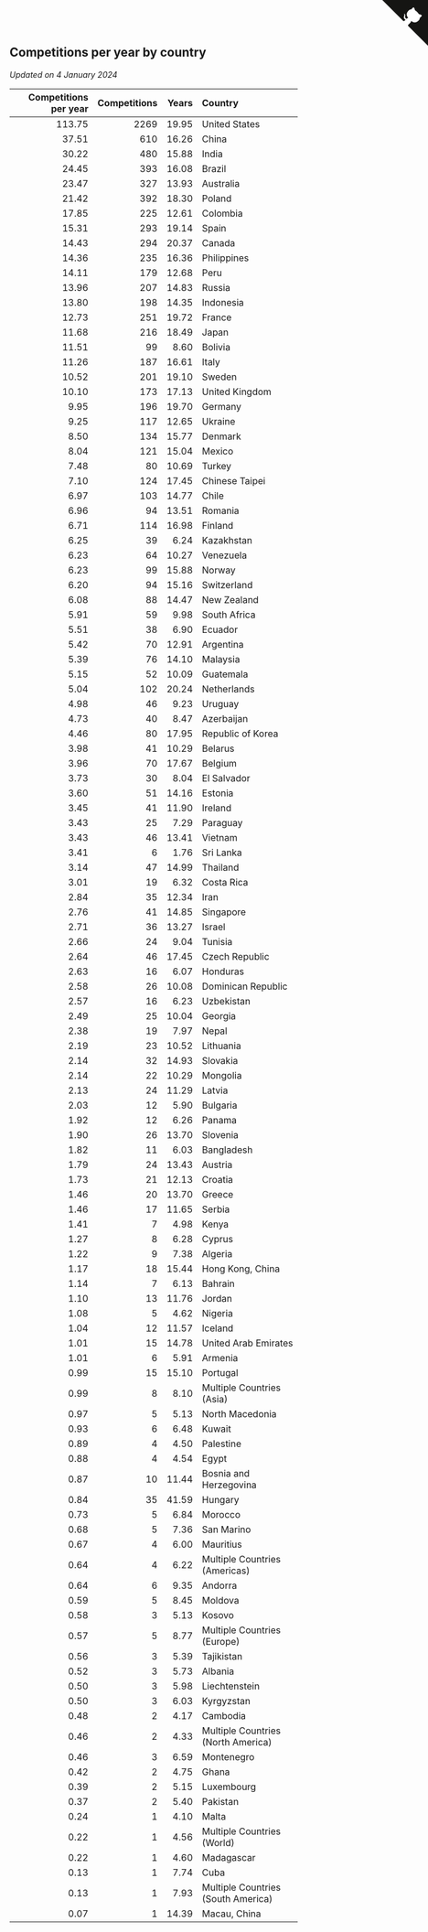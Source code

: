 ## Competitions per year by country

*Updated on  4 January 2024*

| Competitions per year | Competitions | Years | Country |
| ---: | ---: | ---: | :--- |
| 113.75 | 2269 | 19.95 | United States |
| 37.51 | 610 | 16.26 | China |
| 30.22 | 480 | 15.88 | India |
| 24.45 | 393 | 16.08 | Brazil |
| 23.47 | 327 | 13.93 | Australia |
| 21.42 | 392 | 18.30 | Poland |
| 17.85 | 225 | 12.61 | Colombia |
| 15.31 | 293 | 19.14 | Spain |
| 14.43 | 294 | 20.37 | Canada |
| 14.36 | 235 | 16.36 | Philippines |
| 14.11 | 179 | 12.68 | Peru |
| 13.96 | 207 | 14.83 | Russia |
| 13.80 | 198 | 14.35 | Indonesia |
| 12.73 | 251 | 19.72 | France |
| 11.68 | 216 | 18.49 | Japan |
| 11.51 | 99 | 8.60 | Bolivia |
| 11.26 | 187 | 16.61 | Italy |
| 10.52 | 201 | 19.10 | Sweden |
| 10.10 | 173 | 17.13 | United Kingdom |
| 9.95 | 196 | 19.70 | Germany |
| 9.25 | 117 | 12.65 | Ukraine |
| 8.50 | 134 | 15.77 | Denmark |
| 8.04 | 121 | 15.04 | Mexico |
| 7.48 | 80 | 10.69 | Turkey |
| 7.10 | 124 | 17.45 | Chinese Taipei |
| 6.97 | 103 | 14.77 | Chile |
| 6.96 | 94 | 13.51 | Romania |
| 6.71 | 114 | 16.98 | Finland |
| 6.25 | 39 | 6.24 | Kazakhstan |
| 6.23 | 64 | 10.27 | Venezuela |
| 6.23 | 99 | 15.88 | Norway |
| 6.20 | 94 | 15.16 | Switzerland |
| 6.08 | 88 | 14.47 | New Zealand |
| 5.91 | 59 | 9.98 | South Africa |
| 5.51 | 38 | 6.90 | Ecuador |
| 5.42 | 70 | 12.91 | Argentina |
| 5.39 | 76 | 14.10 | Malaysia |
| 5.15 | 52 | 10.09 | Guatemala |
| 5.04 | 102 | 20.24 | Netherlands |
| 4.98 | 46 | 9.23 | Uruguay |
| 4.73 | 40 | 8.47 | Azerbaijan |
| 4.46 | 80 | 17.95 | Republic of Korea |
| 3.98 | 41 | 10.29 | Belarus |
| 3.96 | 70 | 17.67 | Belgium |
| 3.73 | 30 | 8.04 | El Salvador |
| 3.60 | 51 | 14.16 | Estonia |
| 3.45 | 41 | 11.90 | Ireland |
| 3.43 | 25 | 7.29 | Paraguay |
| 3.43 | 46 | 13.41 | Vietnam |
| 3.41 | 6 | 1.76 | Sri Lanka |
| 3.14 | 47 | 14.99 | Thailand |
| 3.01 | 19 | 6.32 | Costa Rica |
| 2.84 | 35 | 12.34 | Iran |
| 2.76 | 41 | 14.85 | Singapore |
| 2.71 | 36 | 13.27 | Israel |
| 2.66 | 24 | 9.04 | Tunisia |
| 2.64 | 46 | 17.45 | Czech Republic |
| 2.63 | 16 | 6.07 | Honduras |
| 2.58 | 26 | 10.08 | Dominican Republic |
| 2.57 | 16 | 6.23 | Uzbekistan |
| 2.49 | 25 | 10.04 | Georgia |
| 2.38 | 19 | 7.97 | Nepal |
| 2.19 | 23 | 10.52 | Lithuania |
| 2.14 | 32 | 14.93 | Slovakia |
| 2.14 | 22 | 10.29 | Mongolia |
| 2.13 | 24 | 11.29 | Latvia |
| 2.03 | 12 | 5.90 | Bulgaria |
| 1.92 | 12 | 6.26 | Panama |
| 1.90 | 26 | 13.70 | Slovenia |
| 1.82 | 11 | 6.03 | Bangladesh |
| 1.79 | 24 | 13.43 | Austria |
| 1.73 | 21 | 12.13 | Croatia |
| 1.46 | 20 | 13.70 | Greece |
| 1.46 | 17 | 11.65 | Serbia |
| 1.41 | 7 | 4.98 | Kenya |
| 1.27 | 8 | 6.28 | Cyprus |
| 1.22 | 9 | 7.38 | Algeria |
| 1.17 | 18 | 15.44 | Hong Kong, China |
| 1.14 | 7 | 6.13 | Bahrain |
| 1.10 | 13 | 11.76 | Jordan |
| 1.08 | 5 | 4.62 | Nigeria |
| 1.04 | 12 | 11.57 | Iceland |
| 1.01 | 15 | 14.78 | United Arab Emirates |
| 1.01 | 6 | 5.91 | Armenia |
| 0.99 | 15 | 15.10 | Portugal |
| 0.99 | 8 | 8.10 | Multiple Countries (Asia) |
| 0.97 | 5 | 5.13 | North Macedonia |
| 0.93 | 6 | 6.48 | Kuwait |
| 0.89 | 4 | 4.50 | Palestine |
| 0.88 | 4 | 4.54 | Egypt |
| 0.87 | 10 | 11.44 | Bosnia and Herzegovina |
| 0.84 | 35 | 41.59 | Hungary |
| 0.73 | 5 | 6.84 | Morocco |
| 0.68 | 5 | 7.36 | San Marino |
| 0.67 | 4 | 6.00 | Mauritius |
| 0.64 | 4 | 6.22 | Multiple Countries (Americas) |
| 0.64 | 6 | 9.35 | Andorra |
| 0.59 | 5 | 8.45 | Moldova |
| 0.58 | 3 | 5.13 | Kosovo |
| 0.57 | 5 | 8.77 | Multiple Countries (Europe) |
| 0.56 | 3 | 5.39 | Tajikistan |
| 0.52 | 3 | 5.73 | Albania |
| 0.50 | 3 | 5.98 | Liechtenstein |
| 0.50 | 3 | 6.03 | Kyrgyzstan |
| 0.48 | 2 | 4.17 | Cambodia |
| 0.46 | 2 | 4.33 | Multiple Countries (North America) |
| 0.46 | 3 | 6.59 | Montenegro |
| 0.42 | 2 | 4.75 | Ghana |
| 0.39 | 2 | 5.15 | Luxembourg |
| 0.37 | 2 | 5.40 | Pakistan |
| 0.24 | 1 | 4.10 | Malta |
| 0.22 | 1 | 4.56 | Multiple Countries (World) |
| 0.22 | 1 | 4.60 | Madagascar |
| 0.13 | 1 | 7.74 | Cuba |
| 0.13 | 1 | 7.93 | Multiple Countries (South America) |
| 0.07 | 1 | 14.39 | Macau, China |


<a href="https://github.com/jonatanklosko/wca_statistics" class="github-corner" aria-label="View source on Github"><svg width="80" height="80" viewBox="0 0 250 250" style="fill:#151513; color:#fff; position: absolute; top: 0; border: 0; right: 0;" aria-hidden="true"><path d="M0,0 L115,115 L130,115 L142,142 L250,250 L250,0 Z"></path><path d="M128.3,109.0 C113.8,99.7 119.0,89.6 119.0,89.6 C122.0,82.7 120.5,78.6 120.5,78.6 C119.2,72.0 123.4,76.3 123.4,76.3 C127.3,80.9 125.5,87.3 125.5,87.3 C122.9,97.6 130.6,101.9 134.4,103.2" fill="currentColor" style="transform-origin: 130px 106px;" class="octo-arm"></path><path d="M115.0,115.0 C114.9,115.1 118.7,116.5 119.8,115.4 L133.7,101.6 C136.9,99.2 139.9,98.4 142.2,98.6 C133.8,88.0 127.5,74.4 143.8,58.0 C148.5,53.4 154.0,51.2 159.7,51.0 C160.3,49.4 163.2,43.6 171.4,40.1 C171.4,40.1 176.1,42.5 178.8,56.2 C183.1,58.6 187.2,61.8 190.9,65.4 C194.5,69.0 197.7,73.2 200.1,77.6 C213.8,80.2 216.3,84.9 216.3,84.9 C212.7,93.1 206.9,96.0 205.4,96.6 C205.1,102.4 203.0,107.8 198.3,112.5 C181.9,128.9 168.3,122.5 157.7,114.1 C157.9,116.9 156.7,120.9 152.7,124.9 L141.0,136.5 C139.8,137.7 141.6,141.9 141.8,141.8 Z" fill="currentColor" class="octo-body"></path></svg></a><style>.github-corner:hover .octo-arm{animation:octocat-wave 560ms ease-in-out}@keyframes octocat-wave{0%,100%{transform:rotate(0)}20%,60%{transform:rotate(-25deg)}40%,80%{transform:rotate(10deg)}}@media (max-width:500px){.github-corner:hover .octo-arm{animation:none}.github-corner .octo-arm{animation:octocat-wave 560ms ease-in-out}}</style>
